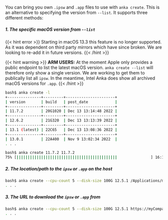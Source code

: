 ---
---

You can bring you own `.ipsw` and `.app` files to use with `anka create`. This is an alternative to specifying the version from `--list`. It supports three different methods:

##### 1. The specific macOS version from `--list`

{{< hint error >}}
Starting in macOS 13.3 this feature is no longer supported. As it was dependent on third party mirrors which have since broken. We are looking to re-add it in future versions.
{{< /hint >}}

{{< hint warning >}}
**ARM USERS:** At the moment Apple only provides a public endpoint to list the latest macOS version. `anka create --list` will therefore only show a single version. We are working to get them to publically list all `ipsw`. In the meantime, Intel Anka does show all archived macOS versions for `.app`.
{{< /hint >}}

  ```bash
  bash$ anka create -l
  +---------------+---------+----------------------+
  | version       | build   | post_date            |
  +---------------+---------+----------------------+
  | 11.7.2        | 20G1020 | Dec 13 13:14:48 2022 |
  +---------------+---------+----------------------+
  | 12.6.2        | 21G320  | Dec 13 13:13:39 2022 |
  +---------------+---------+----------------------+
  | 13.1 (latest) | 22C65   | Dec 13 13:08:36 2022 |
  +---------------+---------+----------------------+
  | 13.0.1        | 22A400  | Nov 9 13:02:34 2022  |
  . . .

  bash$ anka create 11.7.2 11.7.2
  75% [|||||||||||||||||||||||||||||||||||||||||||||               ] 16:15 ETA
  ```

##### 2. The location/path to the `ipsw` or `.app` on the host

  ```bash
  bash$ anka create --cpu-count 5 --disk-size 100G 12.5.1 /Applications/macos-12.5.1.app
  . . .
  ```

##### 3. The URL to download the `ipsw` or `.app` from

  ```bash
  bash$ anka create --cpu-count 5 --disk-size 100G 12.5.1 https://myCompanyIntranet/UniversalMac_13.1_22C65_Restore.ipsw
  . . .
  ```

